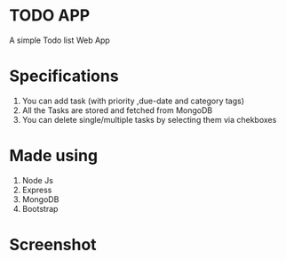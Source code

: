 # TODO APP

A simple Todo list Web App

# Specifications

1. You can add task (with priority ,due-date and category tags) 
2. All the Tasks are stored and fetched from MongoDB 
3. You can delete single/multiple tasks by selecting them via chekboxes 

# Made using 

1. Node Js
2. Express
3. MongoDB
4. Bootstrap

# Screenshot

